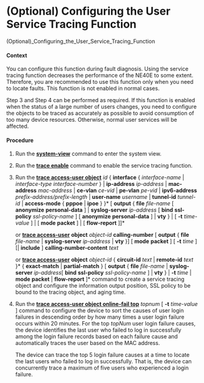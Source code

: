 (Optional) Configuring the User Service Tracing Function
========================================================

(Optional)_Configuring_the_User_Service_Tracing_Function

#### Context

You can configure this function during fault diagnosis. Using the service tracing function decreases the performance of the NE40E to some extent. Therefore, you are recommended to use this function only when you need to locate faults. This function is not enabled in normal cases.

Step 3 and Step 4 can be performed as required. If this function is enabled when the status of a large number of users changes, you need to configure the objects to be traced as accurately as possible to avoid consumption of too many device resources. Otherwise, normal user services will be affected.


#### Procedure

1. Run the [**system-view**](cmdqueryname=system-view) command to enter the system view.
2. Run the [**trace enable**](cmdqueryname=trace+enable) command to enable the service tracing function.
3. Run the [**trace access-user object**](cmdqueryname=trace+access-user+object) *id* { **interface** { *interface-name* | *interface-type* *interface-number* } | **ip-address** *ip-address* | **mac-address** *mac-address* | **ce-vlan** *ce-vid* | **pe-vlan** *pe-vid* | **ipv6-address** *prefix-address/prefix-length* | **user-name** *username* | **tunnel-id** *tunnel-id* | **access-mode** { **pppoe** | **ipoe** } }\* [ **output** { **file** *file-name* [ **anonymize** **personal-data** ] | **syslog-server** *ip-address* [ **bind** **ssl-policy** *ssl-policy-name* ] [ **anonymize** **personal-data** ] | **vty** } | [ **-t** *time-value* ] | [ **mode** **packet** ] | [ **flow-report** ]]\*
   
   
   
   or [**trace access-user**](cmdqueryname=trace+access-user) **object** *object-id* **calling-number** [ **output** { **file** *file-name* | **syslog-server** *ip-address* | **vty** }] [ **mode** **packet** ] [ **-t** *time* ] [| **include** ] **calling-number-content** *text*
   
   or [**trace access-user**](cmdqueryname=trace+access-user) **object** *object-id* { **circuit-id** *text* | **remote-id** *text* }\* { **exact-match** | **partial-match** } [ **output** { **file** *file-name* | **syslog-server** *ip-address*[ **bind** **ssl-policy** *ssl-policy-name* ] | **vty** } | **-t** *time* | **mode** **packet** | **flow-report** ]\* command to create a service tracing object and configure the information output position, SSL policy to be bound to the tracing object, and aging time.
4. Run the [**trace access-user object online-fail top**](cmdqueryname=trace+access-user+object+online-fail+top) *topnum* [ **-t** *time-value* ] command to configure the device to sort the causes of user login failures in descending order by how many times a user login failure occurs within 20 minutes. For the top *topNum* user login failure causes, the device identifies the last user who failed to log in successfully among the login failure records based on each failure cause and automatically traces the user based on the MAC address.
   
   
   
   The device can trace the top 5 login failure causes at a time to locate the last users who failed to log in successfully. That is, the device can concurrently trace a maximum of five users who experienced a login failure.